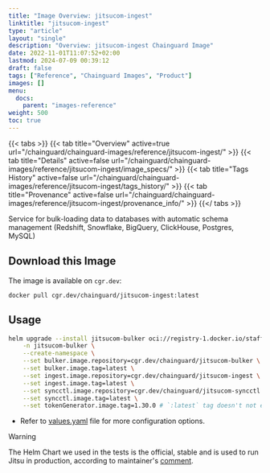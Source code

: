 ```yaml
---
title: "Image Overview: jitsucom-ingest"
linktitle: "jitsucom-ingest"
type: "article"
layout: "single"
description: "Overview: jitsucom-ingest Chainguard Image"
date: 2022-11-01T11:07:52+02:00
lastmod: 2024-07-09 00:39:12
draft: false
tags: ["Reference", "Chainguard Images", "Product"]
images: []
menu: 
  docs: 
    parent: "images-reference"
weight: 500
toc: true
---
```


{{< tabs >}}
{{< tab title="Overview" active=true url="/chainguard/chainguard-images/reference/jitsucom-ingest/" >}}
{{< tab title="Details" active=false url="/chainguard/chainguard-images/reference/jitsucom-ingest/image_specs/" >}}
{{< tab title="Tags History" active=false url="/chainguard/chainguard-images/reference/jitsucom-ingest/tags_history/" >}}
{{< tab title="Provenance" active=false url="/chainguard/chainguard-images/reference/jitsucom-ingest/provenance_info/" >}}
{{</ tabs >}}



<!--overview:start-->
Service for bulk-loading data to databases with automatic schema management (Redshift, Snowflake, BigQuery, ClickHouse, Postgres, MySQL)
<!--overview:end-->

## Download this Image

The image is available on `cgr.dev`:

```
docker pull cgr.dev/chainguard/jitsucom-ingest:latest
```


<!--body:start-->
## Usage

```sh
helm upgrade --install jitsucom-bulker oci://registry-1.docker.io/stafftasticcharts/jitsu \
    -n jitsucom-bulker \
    --create-namespace \
    --set bulker.image.repository=cgr.dev/chainguard/jitsucom-bulker \
    --set bulker.image.tag=latest \
    --set ingest.image.repository=cgr.dev/chainguard/jitsucom-ingest \
    --set ingest.image.tag=latest \
    --set syncctl.image.repository=cgr.dev/chainguard/jitsucom-syncctl \
    --set syncctl.image.tag=latest \
    --set tokenGenerator.image.tag=1.30.0 # `:latest` tag doesn't not exist, so set to _latest_ version
```

* Refer to [values.yaml](https://github.com/stafftastic/jitsu-chart/blob/main/values.yaml) file for more configuration options.

> [!WARNING]
> The Helm Chart we used in the tests is the official, stable and is used to run Jitsu in production, according to maintainer's [comment](https://github.com/jitsucom/jitsu/issues/880#issuecomment-1987928495).
<!--body:end-->

